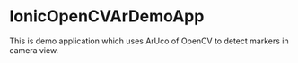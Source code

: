 # IonicOpenCVArDemoApp
This is demo application which uses ArUco of OpenCV to detect markers in camera view.

